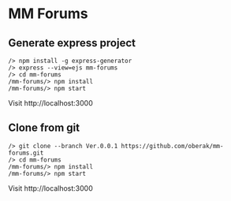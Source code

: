 # MM Forums

## Generate express project
```
/> npm install -g express-generator
/> express --view=ejs mm-forums
/> cd mm-forums
/mm-forums/> npm install
/mm-forums/> npm start
```

Visit http://localhost:3000

## Clone from git
```
/> git clone --branch Ver.0.0.1 https://github.com/oberak/mm-forums.git
/> cd mm-forums
/mm-forums/> npm install
/mm-forums/> npm start
```
Visit http://localhost:3000
